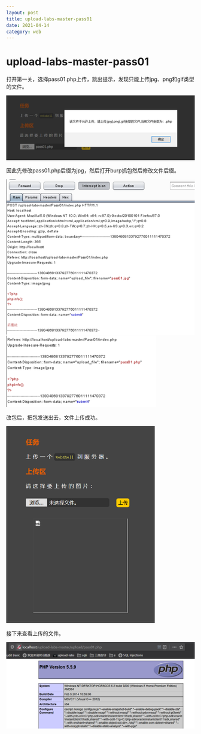 ```yaml
---
layout: post
title: upload-labs-master-pass01
date: 2021-04-14
category: web
---
```


# upload-labs-master-pass01

打开第一关，选择pass01.php上传，跳出提示，发现只能上传jpg、png和gif类型的文件。

<img src="https://github.com/littleO-range/littleO-range.github.io/raw/master/_upload_ima/image102.png" alt="image102" style="zoom:67%;" />

因此先修改pass01.php后缀为jpg，然后打开burp抓包然后修改文件后缀。

<img src="https://github.com/littleO-range/littleO-range.github.io/raw/master/_upload_ima/image103.png" alt="image103" style="zoom:67%;" />

<img src="https://github.com/littleO-range/littleO-range.github.io/raw/master/_upload_ima/image104.png" alt="image104" style="zoom:67%;" />

改包后，把包发送出去，文件上传成功。

<img src="https://github.com/littleO-range/littleO-range.github.io/raw/master/_upload_ima/image105.png" alt="image105" style="zoom:67%;" />

接下来查看上传的文件。

<img src="https://github.com/littleO-range/littleO-range.github.io/raw/master/_upload_ima/image106.png" alt="image106" style="zoom:67%;" />